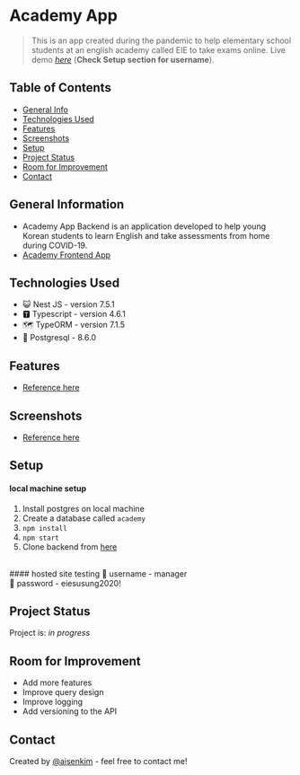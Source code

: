 # Academy App 
> This is an app created during the pandemic to help elementary school students at an english academy called EIE to take exams online.
> Live demo [_here_](https://aisenkim.github.io/academy-frontend/#/) (**Check Setup section for username**). <!-- If you have the project hosted somewhere, include the link here. -->

## Table of Contents
* [General Info](#general-information)
* [Technologies Used](#technologies-used)
* [Features](#features)
* [Screenshots](#screenshots)
* [Setup](#setup)
* [Project Status](#project-status)
* [Room for Improvement](#room-for-improvement)
* [Contact](#contact)
<!-- * [License](#license) -->


## General Information
- Academy App Backend is an application developed to help young Korean students to learn English and take assessments from home during COVID-19. 
- [Academy Frontend App](https://github.com/aisenkim/academy-frontend)



## Technologies Used
- 😺 Nest JS - version 7.5.1
- 🆃 Typescript - version 4.6.1 
- 🗺 TypeORM - version 7.1.5
- 🐘 Postgresql - 8.6.0


## Features
- [Reference here](https://github.com/aisenkim/academy-frontend)


## Screenshots
- [Reference here](https://github.com/aisenkim/academy-frontend)

## Setup
#### local machine setup
1. Install postgres on local machine
2. Create a database called `academy`
3. `npm install`
4. `npm start`
5. Clone backend from [here](https://github.com/aisenkim/academy-refactor)
</br>
#### hosted site testing
🔑 username - manager </br>
🔑 password - eiesusung2020!


[comment]: <> (## Usage)

[comment]: <> (How does one go about using it?)

[comment]: <> (Provide various use cases and code examples here.)

[comment]: <> (`write-your-code-here`)


## Project Status
Project is: _in progress_  


## Room for Improvement
- Add more features 
- Improve query design 
- Improve logging
- Add versioning to the API


## Contact
Created by [@aisenkim](https://www.linkedin.com/in/aisenkim/) - feel free to contact me!


<!-- Optional -->
<!-- ## License -->
<!-- This project is open source and available under the [... License](). -->

<!-- You don't have to include all sections - just the one's relevant to your project -->
